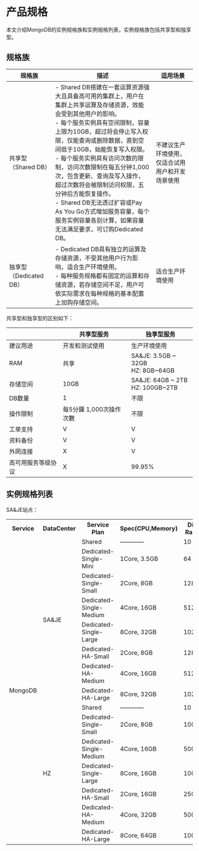 # 产品规格

本文介绍MongoDB的实例规格族和实例规格列表，实例规格族包括共享型和独享型。

## 规格族

| 规格族                 | 描述                                                         | 适用场景                                         |
| ---------------------- | ------------------------------------------------------------ | ------------------------------------------------ |
| 共享型（Shared DB）    | - Shared DB搭建在一套运算资源强大且具备高可用的集群上，用户在集群上共享运算及存储资源，效能会受到其他用户的影响。<br>- 每个服务实例具有空间限制，容量上限为10GB，超过将会停止写入权限，仅能查询或删除数据，直到空间低于10GB，始能恢复写入权限。<br>- 每个服务实例具有访问次数的限制，访问次数限制在每五分钟1,000次，包含更新、查询及写入操作，超过次数将会被限制访问权限，五分钟后方能恢复操作。<br>- Shared DB无法透过扩容或Pay As You Go方式增加服务容量，每个服务实例容量各别计算，如果容量无法满足要求，可订购Dedicated DB。 | 不建议生产环境使用，仅适合试用用户和开发场景使用 |
| 独享型（Dedicated DB） | - Dedicated DB具有独立的运算及存储资源，不受其他用户行为影响，适合生产环境使用。<br>- 每种服务规格都有固定的运算和存储资源，若存储空间不足，用户可依实际需求在每种规格的基本配置上加购存储空间。 | 适合生产环境使用                                 |

共享型和独享型的区别如下：

|                    | 共享型服务              | 独享型服务                          |
| ------------------ | ----------------------- | ----------------------------------- |
| 建议用途           | 开发和测试使用          | 生产环境使用                        |
| RAM                | 共享                    | SA&JE: 3.5GB ~ 32GB<br>HZ: 8GB~64GB |
| 存储空间           | 10GB                    | SA&JE: 64GB ~ 2TB<br>HZ: 100GB~2TB  |
| DB数量             | 1                       | 不限                                |
| 操作限制           | 每5分鐘 1,000次操作次數 | 不限                                |
| 工单支持           | V                       | V                                   |
| 资料备份           | V                       | V                                   |
| 外网连接           | X                       | V                                   |
| 高可用服务等级协议 | X                       | 99.95%                              |



## 实例规格列表
SA&JE站点：
<table>    
  <tr><th>Service</th><th>DataCenter</th><th>Service Plan</th><th>Spec(CPU,Memory)</th><th>Disk Size Range(GB)</th><th>Connections</th><th>Node</th></tr>   
  <tr><td rowspan="15">MongoDB</td><td rowspan="8">SA&JE</td><td>Shared</td><td>————</td></td><td>10</td><td>————</td><td>3</td></tr>   
  <tr><td>Dedicated-Single-Mini</td><td>1Core, 3.5GB</td><td>64</td><td>1000</td><td>1</td></tr> 
  <tr><td>Dedicated-Single-Small</td><td>2Core, 8GB</td><td>128~512</td><td>2500</td><td>1</td></tr>
  <tr><td>Dedicated-Single-Medium</td><td>4Core, 16GB</td><td>512~1024</td><td>4000</td><td>1</td></tr>
  <tr><td>Dedicated-Single-Large</td><td>8Core, 32GB</td><td>1024~2048</td><td>8000</td><td>1</td></tr>
  <tr><td>Dedicated-HA-Small</td><td>2Core, 8GB</td><td>128~512</td><td>2500</td><td>3</td></tr>
  <tr><td>Dedicated-HA-Medium</td><td>4Core, 16GB</td><td>512~1024</td><td>4000</td><td>3</td></tr>
  <tr><td>Dedicated-HA-Large</td><td>8Core, 32GB</td><td>1024~2048</td><td>8000</td><td>3</td></tr>  
  <tr><td rowspan="7">HZ</td><td>Shared</td><td>————</td></td><td>10</td><td>————</td><td>3</td></tr>   
  <tr><td>Dedicated-Single-Small</td><td>2Core, 8GB</td><td>100~500</td><td>2500</td><td>1</td></tr>
  <tr><td>Dedicated-Single-Medium</td><td>4Core, 16GB</td><td>500~1000</td><td>4000</td><td>1</td></tr>
  <tr><td>Dedicated-Single-Large</td><td>8Core, 16GB</td><td>1000~2000</td><td>8000</td><td>1</td></tr>
  <tr><td>Dedicated-HA-Small</td><td>2Core, 16GB</td><td>250</td><td>2500</td><td>3</td></tr>
  <tr><td>Dedicated-HA-Medium</td><td>4Core, 32GB</td><td>500</td><td>5000</td><td>3</td></tr>
  <tr><td>Dedicated-HA-Large</td><td>8Core, 64GB</td><td>1000</td><td>10000</td><td>3</td></tr>
</table>
